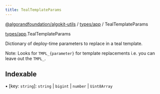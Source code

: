 ```yaml
---
title: TealTemplateParams
---
```

[@algorandfoundation/algokit-utils](/reference/algokit-utils-ts/api/readme/) / [types/app](/reference/algokit-utils-ts/api/modules/types_app/) / TealTemplateParams



[types/app](/reference/algokit-utils-ts/api/modules/types_app/).TealTemplateParams

Dictionary of deploy-time parameters to replace in a teal template.

Note: Looks for `TMPL_{parameter}` for template replacements i.e. you can leave out the `TMPL_`.

## Indexable

▪ [key: `string`]: `string` \| `bigint` \| `number` \| `Uint8Array`